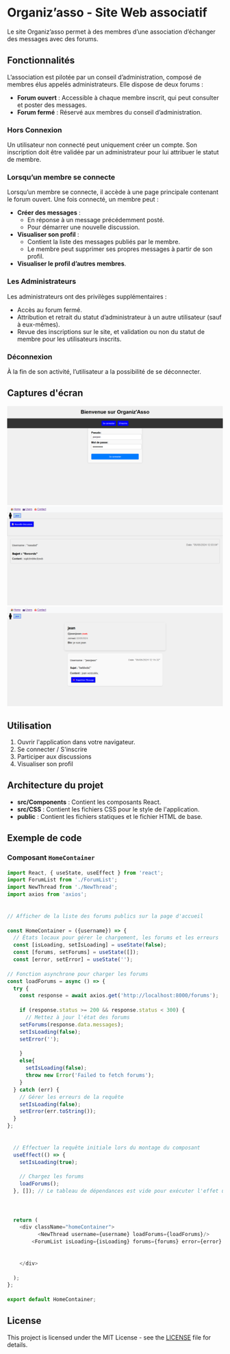 # Organiz’asso - Site Web associatif

Le site Organiz’asso permet à des membres d’une association d’échanger des messages avec des forums.

## Fonctionnalités

L’association est pilotée par un conseil d’administration, composé de membres élus appelés administrateurs. Elle dispose de deux forums :

- **Forum ouvert** : Accessible à chaque membre inscrit, qui peut consulter et poster des messages.
- **Forum fermé** : Réservé aux membres du conseil d’administration.

### Hors Connexion

Un utilisateur non connecté peut uniquement créer un compte. Son inscription doit être validée par un administrateur pour lui attribuer le statut de membre.

### Lorsqu’un membre se connecte

Lorsqu’un membre se connecte, il accède à une page principale contenant le forum ouvert. Une fois connecté, un membre peut :

- **Créer des messages** :
  - En réponse à un message précédemment posté.
  - Pour démarrer une nouvelle discussion.
- **Visualiser son profil** :
  - Contient la liste des messages publiés par le membre.
  - Le membre peut supprimer ses propres messages à partir de son profil.
- **Visualiser le profil d’autres membres**.

### Les Administrateurs

Les administrateurs ont des privilèges supplémentaires :

- Accès au forum fermé.
- Attribution et retrait du statut d’administrateur à un autre utilisateur (sauf à eux-mêmes).
- Revue des inscriptions sur le site, et validation ou non du statut de membre pour les utilisateurs inscrits.

### Déconnexion

À la fin de son activité, l’utilisateur a la possibilité de se déconnecter.


## Captures d'écran

![Motus Screenshot](./imageWeb1.png)
![Motus Screenshot](./imageWeb3.png)
![Motus Screenshot](./imageWeb4.png)

## Utilisation

1. Ouvrir l'application dans votre navigateur.
2. Se connecter / S'inscrire
3. Participer aux discussions
4. Visualiser son profil

## Architecture du projet

- **src/Components** : Contient les composants React.
- **src/CSS** : Contient les fichiers CSS pour le style de l'application.
- **public** : Contient les fichiers statiques et le fichier HTML de base.

## Exemple de code

### Composant `HomeContainer`

```javascript
import React, { useState, useEffect } from 'react';
import ForumList from './ForumList';
import NewThread from './NewThread';
import axios from 'axios';


// Afficher de la liste des forums publics sur la page d'accueil

const HomeContainer = ({username}) => {
  // États locaux pour gérer le chargement, les forums et les erreurs
  const [isLoading, setIsLoading] = useState(false);
  const [forums, setForums] = useState([]);
  const [error, setError] = useState('');

// Fonction asynchrone pour charger les forums
const loadForums = async () => {
  try {
    const response = await axios.get('http://localhost:8000/forums');

    if (response.status >= 200 && response.status < 300) {
      // Mettez à jour l'état des forums
    setForums(response.data.messages);
    setIsLoading(false);
    setError('');
      
    }
    else{
      setIsLoading(false);
      throw new Error('Failed to fetch forums');
    }
  } catch (err) {
    // Gérer les erreurs de la requête
    setIsLoading(false);
    setError(err.toString());
  }
};


  // Effectuer la requête initiale lors du montage du composant
  useEffect(() => {
    setIsLoading(true);
    
    // Chargez les forums
    loadForums();
  }, []); // Le tableau de dépendances est vide pour exécuter l'effet une seule fois lors du montage



  return (
    <div className="homeContainer">
          <NewThread username={username} loadForums={loadForums}/>
        <ForumList isLoading={isLoading} forums={forums} error={error} admin={false}/>

      
    </div>
    
  );
};

export default HomeContainer;
```

## License

This project is licensed under the MIT License - see the [LICENSE](LICENSE) file for details.

